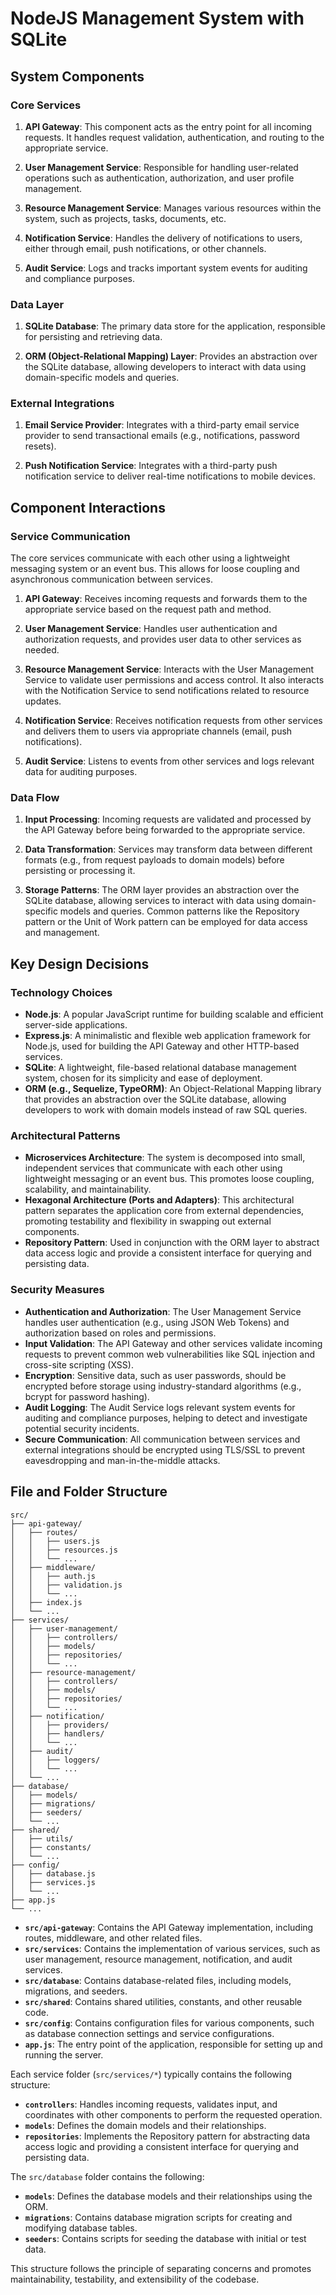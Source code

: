 # NodeJS Management System with SQLite

## System Components

### Core Services

1. **API Gateway**: This component acts as the entry point for all incoming requests. It handles request validation, authentication, and routing to the appropriate service.

2. **User Management Service**: Responsible for handling user-related operations such as authentication, authorization, and user profile management.

3. **Resource Management Service**: Manages various resources within the system, such as projects, tasks, documents, etc.

4. **Notification Service**: Handles the delivery of notifications to users, either through email, push notifications, or other channels.

5. **Audit Service**: Logs and tracks important system events for auditing and compliance purposes.

### Data Layer

1. **SQLite Database**: The primary data store for the application, responsible for persisting and retrieving data.

2. **ORM (Object-Relational Mapping) Layer**: Provides an abstraction over the SQLite database, allowing developers to interact with data using domain-specific models and queries.

### External Integrations

1. **Email Service Provider**: Integrates with a third-party email service provider to send transactional emails (e.g., notifications, password resets).

2. **Push Notification Service**: Integrates with a third-party push notification service to deliver real-time notifications to mobile devices.

## Component Interactions

### Service Communication

The core services communicate with each other using a lightweight messaging system or an event bus. This allows for loose coupling and asynchronous communication between services.

1. **API Gateway**: Receives incoming requests and forwards them to the appropriate service based on the request path and method.

2. **User Management Service**: Handles user authentication and authorization requests, and provides user data to other services as needed.

3. **Resource Management Service**: Interacts with the User Management Service to validate user permissions and access control. It also interacts with the Notification Service to send notifications related to resource updates.

4. **Notification Service**: Receives notification requests from other services and delivers them to users via appropriate channels (email, push notifications).

5. **Audit Service**: Listens to events from other services and logs relevant data for auditing purposes.

### Data Flow

1. **Input Processing**: Incoming requests are validated and processed by the API Gateway before being forwarded to the appropriate service.

2. **Data Transformation**: Services may transform data between different formats (e.g., from request payloads to domain models) before persisting or processing it.

3. **Storage Patterns**: The ORM layer provides an abstraction over the SQLite database, allowing services to interact with data using domain-specific models and queries. Common patterns like the Repository pattern or the Unit of Work pattern can be employed for data access and management.

## Key Design Decisions

### Technology Choices

- **Node.js**: A popular JavaScript runtime for building scalable and efficient server-side applications.
- **Express.js**: A minimalistic and flexible web application framework for Node.js, used for building the API Gateway and other HTTP-based services.
- **SQLite**: A lightweight, file-based relational database management system, chosen for its simplicity and ease of deployment.
- **ORM (e.g., Sequelize, TypeORM)**: An Object-Relational Mapping library that provides an abstraction over the SQLite database, allowing developers to work with domain models instead of raw SQL queries.

### Architectural Patterns

- **Microservices Architecture**: The system is decomposed into small, independent services that communicate with each other using lightweight messaging or an event bus. This promotes loose coupling, scalability, and maintainability.
- **Hexagonal Architecture (Ports and Adapters)**: This architectural pattern separates the application core from external dependencies, promoting testability and flexibility in swapping out external components.
- **Repository Pattern**: Used in conjunction with the ORM layer to abstract data access logic and provide a consistent interface for querying and persisting data.

### Security Measures

- **Authentication and Authorization**: The User Management Service handles user authentication (e.g., using JSON Web Tokens) and authorization based on roles and permissions.
- **Input Validation**: The API Gateway and other services validate incoming requests to prevent common web vulnerabilities like SQL injection and cross-site scripting (XSS).
- **Encryption**: Sensitive data, such as user passwords, should be encrypted before storage using industry-standard algorithms (e.g., bcrypt for password hashing).
- **Audit Logging**: The Audit Service logs relevant system events for auditing and compliance purposes, helping to detect and investigate potential security incidents.
- **Secure Communication**: All communication between services and external integrations should be encrypted using TLS/SSL to prevent eavesdropping and man-in-the-middle attacks.

## File and Folder Structure

```
src/
├── api-gateway/
│   ├── routes/
│   │   ├── users.js
│   │   ├── resources.js
│   │   └── ...
│   ├── middleware/
│   │   ├── auth.js
│   │   ├── validation.js
│   │   └── ...
│   ├── index.js
│   └── ...
├── services/
│   ├── user-management/
│   │   ├── controllers/
│   │   ├── models/
│   │   ├── repositories/
│   │   └── ...
│   ├── resource-management/
│   │   ├── controllers/
│   │   ├── models/
│   │   ├── repositories/
│   │   └── ...
│   ├── notification/
│   │   ├── providers/
│   │   ├── handlers/
│   │   └── ...
│   ├── audit/
│   │   ├── loggers/
│   │   └── ...
│   └── ...
├── database/
│   ├── models/
│   ├── migrations/
│   ├── seeders/
│   └── ...
├── shared/
│   ├── utils/
│   ├── constants/
│   └── ...
├── config/
│   ├── database.js
│   ├── services.js
│   └── ...
├── app.js
└── ...
```

- **`src/api-gateway`**: Contains the API Gateway implementation, including routes, middleware, and other related files.
- **`src/services`**: Contains the implementation of various services, such as user management, resource management, notification, and audit services.
- **`src/database`**: Contains database-related files, including models, migrations, and seeders.
- **`src/shared`**: Contains shared utilities, constants, and other reusable code.
- **`src/config`**: Contains configuration files for various components, such as database connection settings and service configurations.
- **`app.js`**: The entry point of the application, responsible for setting up and running the server.

Each service folder (`src/services/*`) typically contains the following structure:

- **`controllers`**: Handles incoming requests, validates input, and coordinates with other components to perform the requested operation.
- **`models`**: Defines the domain models and their relationships.
- **`repositories`**: Implements the Repository pattern for abstracting data access logic and providing a consistent interface for querying and persisting data.

The `src/database` folder contains the following:

- **`models`**: Defines the database models and their relationships using the ORM.
- **`migrations`**: Contains database migration scripts for creating and modifying database tables.
- **`seeders`**: Contains scripts for seeding the database with initial or test data.

This structure follows the principle of separating concerns and promotes maintainability, testability, and extensibility of the codebase.